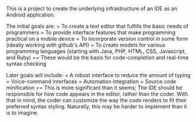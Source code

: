 This is a project to create the underlying infrastructure of an IDE as an Android application.

The initial goals are:
 = To create a text editor that fulfills the basic needs of programmers
 = To provide interface features that make programming practical on a mobile device
 = To incorporate version control in some form (ideally working with github's API)
 = To create models for various programming languages (starting with Java, PHP, HTML, CSS, Javascript, and Ruby)
 == These would be the basis for code-completion and real-time syntax checking

Later goals will include:
 = A robust interface to reduce the amount of typing
 = Voice-command interfaces
 = Automation integration
 = Source code minification
 == This is more significant than it seems; The IDE should be responsible for how code appears in the editor, rather than the coder. With that in mind, the coder can customize the way the code renders to fit their preferred syntax styling. Naturally, this may be harder to implement than it is to imagine.

